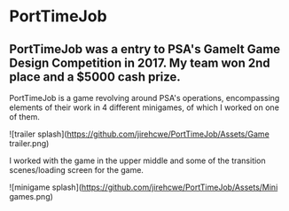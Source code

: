 # PortTimeJob

## PortTimeJob was a entry to PSA's GameIt Game Design Competition in 2017. My team won 2nd place and a $5000 cash prize. 

PortTimeJob is a game revolving around PSA's operations, encompassing elements of their work in 4 different minigames, of which I worked on one of them. 

![trailer splash](https://github.com/jirehcwe/PortTimeJob/Assets/Game trailer.png)

I worked with the game in the upper middle and some of the transition scenes/loading screen for the game. 

![minigame splash](https://github.com/jirehcwe/PortTimeJob/Assets/Mini games.png)
